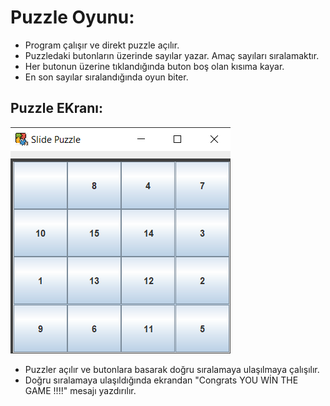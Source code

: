 # Puzzle Oyunu:
- Program çalışır ve direkt puzzle açılır.
- Puzzledaki butonların üzerinde sayılar yazar. Amaç sayıları sıralamaktır.
- Her butonun üzerine tıklandığında buton boş olan kısıma kayar.
- En son sayılar sıralandığında oyun biter.

## Puzzle EKranı:
![puzzle](https://github.com/eyp091/Puzzle/blob/main/resimler/puzzle.png)

- Puzzler açılır ve butonlara basarak doğru sıralamaya ulaşılmaya çalışılır.
- Doğru sıralamaya ulaşıldığında ekrandan "Congrats YOU WİN THE GAME !!!!" mesajı yazdırılır.
